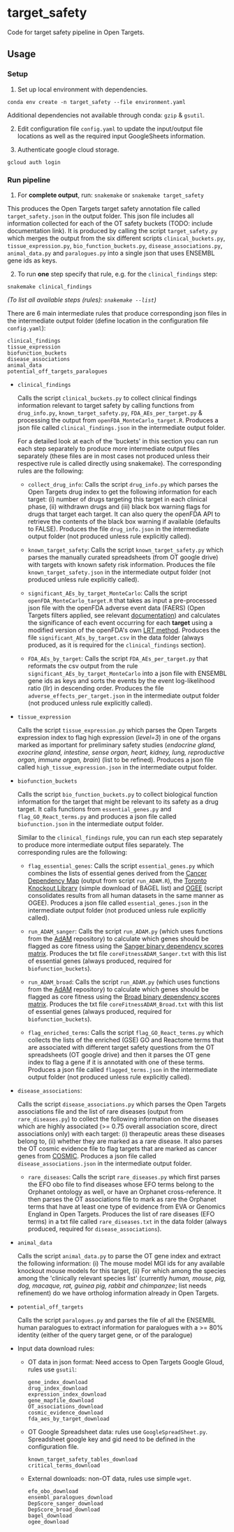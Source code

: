 # target_safety
Code for target safety pipeline in Open Targets. 

## Usage

### Setup

1. Set up local environment with dependencies. 
```
conda env create -n target_safety --file environment.yaml
```
Additional dependencies not available through conda: `gzip` & `gsutil`.

2. Edit configuration file `config.yaml` to update the input/output file locations as well as the required input GoogleSheets information.

3. Authenticate google cloud storage.
```
gcloud auth login
```

### Run pipeline

1. For **complete output**, run:
`snakemake` or `snakemake target_safety`

This produces the Open Targets target safety annotation file called `target_safety.json` in the output folder. This json file includes all information collected for each of the OT safety buckets (TODO: include documentation link). It is produced by calling the script `target_safety.py` which merges the output from the six different scripts `clinical_buckets.py`, `tissue_expression.py`, `bio_function_buckets.py`, `disease_associations.py`, `animal_data.py` and `paralogues.py` into a single json that uses ENSEMBL gene ids as keys.   

2. To run **one** step specify that rule, e.g. for the `clinical_findings` step:
```
snakemake clinical_findings
```
*(To list all available steps (rules): `snakemake --list`)*

There are 6 main intermediate rules that produce corresponding json files in the intermediate output folder (define location in the configuration file `config.yaml`):
```
clinical_findings
tissue_expression
biofunction_buckets
disease_associations
animal_data
potential_off_targets_paralogues
```
- `clinical_findings`

  Calls the script `clinical_buckets.py` to collect clinical findings information relevant to target safety by calling functions from `drug_info.py`, `known_target_safety.py`, `FDA_AEs_per_target.py` & processing the output from `openFDA_MonteCarlo_target.R`. Produces a json file called `clinical_findings.json` in the intermediate output folder.
  
  For a detailed look at each of the 'buckets' in this section you can run each step separately to produce more intermediate output files separately (these files are in most cases not produced unless their respective rule is called directly using snakemake). The corresponding rules are the following:
  
  - `collect_drug_info`: Calls the script `drug_info.py` which parses the Open Targets drug index to get the following information for each target: (i) number of drugs targeting this target in each clinical phase, (ii) withdrawn drugs and (iii) black box warning flags for drugs that target each target. It can also query the openFDA API to retrieve the contents of the black box warning if available (defaults to FALSE). Produces the file `drug_info.json` in the intermediate output folder (not produced unless rule explicitly called).
  
  - `known_target_safety`: Calls the script `known_target_safety.py` which parses the manually curated spreadsheets (from OT google drive) with targets with known safety risk information. Produces the file `known_target_safety.json` in the intermediate output folder (not produced unless rule explicitly called).
    
  - `significant_AEs_by_target_MonteCarlo`: Calls the script `openFDA_MonteCarlo_target.R` that takes as input a pre-processed json file with the openFDA adverse event data (FAERS) (Open Targets filters applied, see relevant [documentation](https://github.com/opentargets/platform-etl-openfda-faers)) and calculates the significance of each event occurring for each **target** using a modified version of the openFDA's own [LRT method](https://openfda.shinyapps.io/LRTest/_w_c5c2d04d/lrtmethod.pdf). Produces the file `significant_AEs_by_target.csv` in the data folder (always produced, as it is required for the `clinical_findings` section).
  
  - `FDA_AEs_by_target`: Calls the script `FDA_AEs_per_target.py` that reformats the csv output from the rule `significant_AEs_by_target_MonteCarlo` into a json file with ENSEMBL gene ids as keys and sorts the events by the event log-likelihood ratio (llr) in descending order. Produces the file `adverse_effects_per_target.json` in the intermediate output folder (not produced unless rule explicitly called).

- `tissue_expression`

  Calls the script `tissue_expression.py` which parses the Open Targets expression index to flag high expression (*level=3*) in one of the organs marked as important for preliminary safety studies (*endocrine gland, exocrine gland, intestine, sense organ, heart, kidney, lung, reproductive organ, immune organ, brain*) (list to be refined).  Produces a json file called `high_tissue_expression.json` in the intermediate output folder.
- `biofunction_buckets`

  Calls the script `bio_function_buckets.py` to collect biological function information for the target that might be relevant to its safety as a drug target. It calls functions from `essential_genes.py` and `flag_GO_React_terms.py` and produces a json file called `biofunction.json` in the intermediate output folder. 
  
  Similar to the `clinical_findings` rule, you can run each step separately to produce more intermediate output files separately. The corresponding rules are the following:
  
  - `flag_essential_genes`: Calls the script `essential_genes.py` which combines the lists of essential genes derived from the [Cancer Dependency Map](https://score.depmap.sanger.ac.uk) (output from script `run_ADAM.R`), the  [Toronto Knockout Library](http://tko.ccbr.utoronto.ca/) (simple download of BAGEL list) and [OGEE](http://ogee.medgenius.info/browse/) (script consolidates results from all human datasets in the same manner as OGEE). Produces a json file called `essential_genes.json` in the intermediate output folder (not produced unless rule explicitly called).
  
  - `run_ADAM_sanger`: Calls the script `run_ADAM.py` (which uses functions from the [AdAM](https://github.com/francescojm/ADAM) repository) to calculate which genes should be flagged as core fitness using the [Sanger binary dependency scores matrix](https://score.depmap.sanger.ac.uk/downloads). Produces the txt file `coreFitnessADAM_Sanger.txt` with this list of essential genes (always produced, required for `biofunction_buckets`).
  
  - `run_ADAM_broad`: Calls the script `run_ADAM.py` (which uses functions from the [AdAM](https://github.com/francescojm/ADAM) repository) to calculate which genes should be flagged as core fitness using the [Broad binary dependency scores matrix](https://score.depmap.sanger.ac.uk/downloads). Produces the txt file `coreFitnessADAM_Broad.txt` with this list of essential genes (always produced, required for `biofunction_buckets`).
  
  - `flag_enriched_terms`: Calls the script `flag_GO_React_terms.py` which collects the lists of the enriched (GSE) GO and Reactome terms that are associated with different target safety questions from the OT spreadsheets (OT google drive) and then it parses the OT gene index to flag a gene if it is annotated with one of these terms. Produces a json file called `flagged_terms.json` in the intermediate output folder (not produced unless rule explicitly called).

- `disease_associations`: 

  Calls the script `disease_associations.py` which parses the Open Targets associations file and the list of rare diseases (output from `rare_diseases.py`) to collect the following information on the diseases which are highly associated (>= 0.75 overall association score, direct associations only) with each target: (i) therapeutic areas these diseases belong to, (ii) whether they are marked as a rare disease. It also parses the OT cosmic evidence file to flag targets that are marked as cancer genes from [COSMIC](https://cancer.sanger.ac.uk/cosmic). Produces a json file called `disease_associations.json` in the intermediate output folder.

  - `rare_diseases`: Calls the script `rare_diseases.py` which first parses the EFO obo file to find diseases whose EFO terms belong to the Orphanet ontology as well, or have an Orphanet cross-reference. It then parses the OT associations file to mark as rare the Orphanet terms that have at least one type of evidence from EVA or Genomics England in Open Targets. Produces the list of rare diseases (EFO terms) in a txt file called `rare_diseases.txt` in the data folder (always produced, required for `disease_associations`). 
  
- `animal_data`
  
  Calls the script `animal_data.py` to parse the OT gene index and extract the following information: (i) The mouse model MGI ids for any available knockout mouse models for this target, (ii) For which among the species among the 'clinically relevant species list' (currently *human, mouse, pig, dog, macaque, rat, guinea pig, rabbit and chimpanzee*; list needs refinement) do we have ortholog information already in Open Targets. 
  
- `potential_off_targets`

  Calls the script `paralogues.py` and parses the file of all the ENSEMBL human paralogues to extract information for paralogues with a >= 80% identity (either of the query target gene, or of the paralogue)
  
  
- Input data download rules:
  - OT data in json format: Need access to Open Targets Google Gloud, rules use `gsutil`:
      ```
      gene_index_download
      drug_index_download
      expression_index_download
      gene_mapfile_download
      OT_associations_download
      cosmic_evidence_download
      fda_aes_by_target_download
      ```
  - OT Google Spreadsheet data: rules use `GoogleSpreadSheet.py`. Spreadsheet google key and gid need to be defined in the configuration file. 
      ```
      known_target_safety_tables_download
      critical_terms_download
      ```
  - External downloads: non-OT data, rules use simple `wget`.
      ```
      efo_obo_download
      ensembl_paralogues_download  
      DepScore_sanger_download
      DepScore_broad_download
      bagel_download
      ogee_download 
      ```

  
